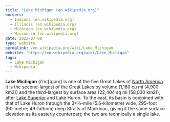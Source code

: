 ```yaml
---
title: "Lake Michigan (en.wikipedia.org)"
borders:
  - Indiana (en.wikipedia.org)
  - Illinois (en.wikipedia.org)
  - Michigan (en.wikipedia.org)
  - Wisconsin (en.wikipedia.org)
date: 2023-07-08
type: website
permalink: /en.wikipedia.org/wiki/Lake_Michigan
website: "https://en.wikipedia.org/wiki/Lake_Michigan"
tags:
  - Lake Michigan
  - Wikipedia
---
```

**Lake Michigan** (/ˈmɪʃɪɡən/) is one of the five Great Lakes of [North America](/en.wikipedia.org/wiki/North_America). It is the second-largest of the Great Lakes by volume (1,180 cu mi (4,900 km3)) and the third-largest by surface area (22,404 sq mi (58,030 km2)), after [Lake Superior](/en.wikipedia.org/wiki/Lake_Superior) and Lake Huron. To the east, its basin is conjoined with that of Lake Huron through the 3+1⁄2-mile (5.6-kilometre) wide, 295-foot (90-metre; 49-fathom) deep Straits of Mackinac, giving it the same surface elevation as its easterly counterpart; the two are technically a single lake.